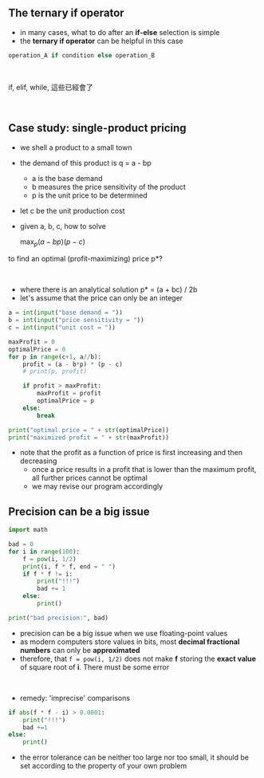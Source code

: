 ## The ternary if operator
- in many cases, what to do after an **if-else** selection is simple
- the **ternary if operator** can be helpful in this case
```python
operation_A if condition else operation_B
```

<br>

if, elif, while, 這些已經會了

<br>

## Case study: single-product pricing
- we shell a product to a small town
- the demand of this product is q = a - bp
    - a is the base demand
    - b measures the price sensitivity of the product
    - p is the unit price to be determined
- let c be the unit production cost
- given a, b, c, how to solve
    
    $\max_p(a - bp)(p - c)$

to find an optimal (profit-maximizing) price p*?

<br>

- where there is an analytical solution p* = (a + bc) / 2b
- let's assume that the price can only be an integer
```python
a = int(input("base demand = "))
b = int(input("price sensitivity = "))
c = int(input("unit cost = "))

maxProfit = 0
optimalPrice = 0
for p in range(c+1, a//b):
    profit = (a - b*p) * (p - c)
    # print(p, profit)

    if profit > maxProfit:
        maxProfit = profit
        optimalPrice = p
    else:
        break

print("optimal price = " + str(optimalPrice))
print("maximized profit = " + str(maxProfit))
```
- note that the profit as a function of price is first increasing and then decreasing
    - once a price results in a profit that is lower than the maximum profit, all further prices cannot be optimal
    - we may revise our program accordingly

## Precision can be a big issue
```python
import math

bad = 0
for i in range(100):
    f = pow(i, 1/2)
    print(i, f * f, end = " ")
    if f * f != i:
        print("!!!")
        bad += 1
    else:
        print()

print("bad precision:", bad)
```
- precision can be a big issue when we use floating-point values
- as modern computers store values in bits, most **decimal fractional numbers** can only be **approximated**
- therefore, that `f = pow(i, 1/2)` does not make **f** storing the **exact value** of square root of **i**. There must be some error

<br>

- remedy: 'imprecise' comparisons
```python
if abs(f * f - i) > 0.0001:
    print("!!!")
    bad +=1
else:
    print()
```
- the error tolerance can be neither too large nor too small, it should be set according to the property of your own problem




